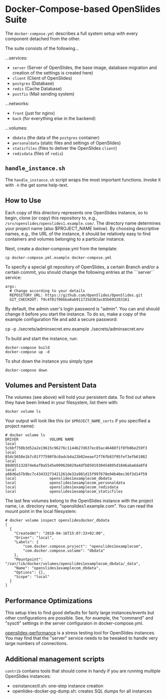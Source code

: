 # Docker-Compose-based OpenSlides Suite

The ```docker-compose.yml``` describes a full system setup with every component
detached from the other.

The suite consists of the following...

...services:

* ```server``` (Server of OpenSlides, the base image, database migration and
  creation of the settings is created here)
* ```client``` (Client of OpenSlides)
* ```postgres``` (Database)
* ```redis``` (Cache Database)
* ```postfix``` (Mail sending system)

...networks:

* ```front``` (just for nginx)
* ```back``` (for everything else in the backend)

...volumes:

* ```dbdata``` (the data of the ```postgres``` container)
* ```personaldata``` (static files and settings of OpenSlides)
* ```staticfiles``` (files to deliver the OpenSlides ```client```)
* ```redisdata``` (files of ```redis```)


## ```handle_instance.sh```

The ```handle_instance.sh``` script wraps the most important functions. Invoke
it with ```-h``` the get some help-text.

## How to Use

Each copy of this directory represents one OpenSlides instance, so to begin,
clone (or copy) this repository to, e.g.,
```/srv/openslides/openslides1.example.com/```.  The directory name determines
your project name (also $PROJECT_NAME below).  By choosing descriptive names,
e.g., the URL of the instance, it should be relatively easy to find containers
and volumes belonging to a particular instance.

Next, create a docker-compose.yml from the template:

    cp docker-compose.yml.example docker-compose.yml

To specify a special git repository of OpenSlides, a certain Branch and/or
a certain commit, you should change the following entries at the ```server``
service:

    args:
      # Change according to your details
      REPOSITORY_URL: https://github.com/OpenSlides/OpenSlides.git
      GIT_CHECKOUT: f9c4f01f06bba0ab911735d383ac85b693203161

By default, the admin user's login password is "admin".  You can and should
change it before you start the instance.  To do so, make a copy of the example
configuration file and add a secure password:

  cp -p ./secrets/adminsecret.env.example ./secrets/adminsecret.env

To build and start the instance, run:

    docker-compose build
    docker-compose up -d 

To shut down the instance you simply type

    docker-compose down

## Volumes and Persistent Data

The volumes (see above) will hold your persistent data.  To find out where they
have been linked in your filesystem, list them with:

    docker volume ls

Your output will look like this (or ```$PROJECT_NAME_certs``` if you specified
a project name):

    # docker volume ls
    DRIVER              VOLUME NAME
    local               5cbbf750b3d52a2e19615c96276c1144b27d637ec85ac46488f1f8fb86e259f3
    local               85dc5658e1b7c01f77590f8c0adcb4a23b02eeaef2f76fb83f95fef3efb61082
    local               88d855132874e6af0a5545e099626029a4dfb0501930454895d1846aba6da8fd
    local               a88d6a57b9bc7c43433273421261de32a981d15f997678e94b40ec36f3d14f59
    local               openslides1examplecom_dbdata
    local               openslides1examplecom_personaldata
    local               openslides1examplecom_redisdata
    local               openslides1examplecom_staticfiles

The last few volumes belong to the OpenSlides instance with the project name,
i.e. directory name, "openslides1.example.com".
You can read the mount point in the local filesystem:

    # docker volume inspect openslidesdocker_dbdata
    [
      {
        "CreatedAt": "2018-04-16T15:07:33+02:00",
        "Driver": "local",
        "Labels": {
            "com.docker.compose.project": "openslides1examplecom",
            "com.docker.compose.volume": "dbdata"
        },
        "Mountpoint": "/var/lib/docker/volumes/openslides1examplecom_dbdata/_data",
        "Name": "openslides1examplecom_dbdata",
        "Options": {},
        "Scope": "local"
      }
    ]

## Performance Optimizations

This setup tries to find good defaults for fairly large instances/events but
other configurations are possible.  See, for example, the "command" and
"sysctl" settings in the server configuraion in docker-compose.yml.

[openslides-performance](https://github.com/OpenSlides/openslides-performance)
is a stress testing tool for OpenSlides instances.  You may find that the
"server" service needs to be tweaked to handle very large numbers of
connections.

## Additional management scripts

```contrib``` contains tools that should come in handy if you are running
multiple OpenSlides instances:

  - osinstancectl.sh: one-step instance creation
  - openlides-docker-pg-dump.sh: creates SQL dumps for all instances
